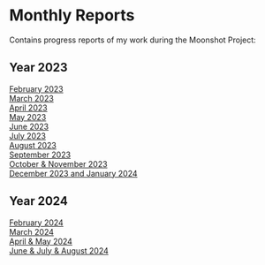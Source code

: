 # Monthly Reports
Contains progress reports of my work during the Moonshot Project:

## Year 2023

[February 2023](https://algosup-my.sharepoint.com/:w:/p/paul_nowak/EaWs-FR-enhKhbJvGvCzfDEBiZFSjrdC5nGs45nb-M24MA?e=Mhajlx) <br>
[March 2023](https://algosup-my.sharepoint.com/:w:/p/paul_nowak/EQiguIQwffdNkdXNngS4d5wBbgT9US5F67W2Xqj0B-SFVw?e=PYad98) <br>
[April 2023](https://algosup-my.sharepoint.com/:w:/p/paul_nowak/Edlui4P0ZlRDj5NaJdfouCoBr_Hqt7dx4XWbF8KUw-Bo5A?e=lc2JSA) <br> 
[May 2023](https://algosup-my.sharepoint.com/:w:/p/paul_nowak/ERRRUOwhSClPrs06HpMYdqoBDdBrRJ7qZjrcsoxKnoYseg?e=tnNDI3) <br> 
[June 2023](https://algosup-my.sharepoint.com/:w:/p/paul_nowak/EXJi_53ywhlBgTRfDWkG0vgBvbqZ3NuZRU-2J5PgtNc0IQ?e=Qmb6ei) <br> 
[July 2023](https://algosup-my.sharepoint.com/:w:/p/paul_nowak/EQaq0hPXr25PmmDyzdjwLXUBd4tOGBFH_UlRQOo3WZeCSQ?e=DiCvyX)<br> 
[August 2023](https://algosup-my.sharepoint.com/:w:/p/paul_nowak/Edby_ADv1nJJtl8bKmMA6NYB0cosEWuiPCYtFAzEoYYuNg?e=93aZ59)<br> 
[September 2023](https://algosup-my.sharepoint.com/:w:/p/paul_nowak/EXEOTw-otsNNtRGBJezpNbIB0bL-hPXtoOZlHxsTIZ4iIQ?e=AAkecS)<br>
[October & November 2023](https://algosup-my.sharepoint.com/:w:/p/paul_nowak/EbGwlOxrordLuUjHxJv7eOgBxeh-oSqjSV1e5SaBlTJsvQ?e=J2j6Kz)<br>
[December 2023 and January 2024](https://algosup-my.sharepoint.com/:w:/p/paul_nowak/Ea60N2qBvttMtHRxKy-3X3sBpnyFWl6M7jD_sn4ZfxPgLA?e=n5PkJg)<br>

## Year 2024

[February 2024](https://algosup-my.sharepoint.com/:w:/p/paul_nowak/EW4odl0CO4dAhlKwqPGwAXcBPAtnoViJvyIcUa6tAhIhqw?e=zzX2Yl) <br>
[March 2024](https://algosup-my.sharepoint.com/:w:/p/paul_nowak/Ed7qy9XG8KRLhOQ6oOUEf-kBrlvbp_TwnwvZCpedFCLKSA?e=WPfbw0) <br>
[April & May 2024](https://algosup-my.sharepoint.com/:w:/p/paul_nowak/EX5jK4atYPBBh9QuUP07doABJqtwyoIBhCTz08GE46nsOw?e=cLeNUo) <br>
[June & July & August 2024](https://algosup-my.sharepoint.com/:w:/p/paul_nowak/EdN2pXQlSLFIlZUvJ3FRoPwBTk1bY1KpidIONG-BBU75lg?e=7MnHCf) <br>
